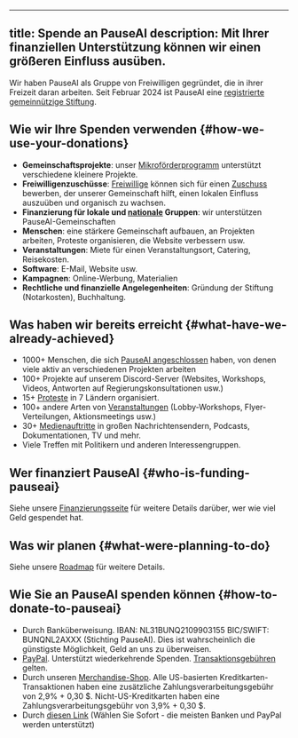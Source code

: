 

---
title: Spende an PauseAI
description: Mit Ihrer finanziellen Unterstützung können wir einen größeren Einfluss ausüben.
---
<script>
    import Donate from '$lib/components/Donate.svelte/'
</script>

Wir haben PauseAI als Gruppe von Freiwilligen gegründet, die in ihrer Freizeit daran arbeiten.
Seit Februar 2024 ist PauseAI eine [registrierte gemeinnützige Stiftung](/legal).

<Donate />

## Wie wir Ihre Spenden verwenden {#how-we-use-your-donations}

- **Gemeinschaftsprojekte**: unser [Mikroförderprogramm](/microgrants) unterstützt verschiedene kleinere Projekte.
- **Freiwilligenzuschüsse**: [Freiwillige](/people) können sich für einen [Zuschuss](/volunteer-stipends) bewerben, der unserer Gemeinschaft hilft, einen lokalen Einfluss auszuüben und organisch zu wachsen.
- **Finanzierung für lokale und [nationale](/national-groups) Gruppen**: wir unterstützen PauseAI-Gemeinschaften
- **Menschen**: eine stärkere Gemeinschaft aufbauen, an Projekten arbeiten, Proteste organisieren, die Website verbessern usw.
- **Veranstaltungen**: Miete für einen Veranstaltungsort, Catering, Reisekosten.
- **Software**: E-Mail, Website usw.
- **Kampagnen**: Online-Werbung, Materialien
- **Rechtliche und finanzielle Angelegenheiten**: Gründung der Stiftung (Notarkosten), Buchhaltung.

## Was haben wir bereits erreicht {#what-have-we-already-achieved}

- 1000+ Menschen, die sich [PauseAI angeschlossen](/join) haben, von denen viele aktiv an verschiedenen Projekten arbeiten
- 100+ Projekte auf unserem Discord-Server (Websites, Workshops, Videos, Antworten auf Regierungskonsultationen usw.)
- 15+ [Proteste](/protests) in 7 Ländern organisiert.
- 100+ andere Arten von [Veranstaltungen](/events) (Lobby-Workshops, Flyer-Verteilungen, Aktionsmeetings usw.)
- 30+ [Medienauftritte](/press) in großen Nachrichtensendern, Podcasts, Dokumentationen, TV und mehr.
- Viele Treffen mit Politikern und anderen Interessengruppen.

## Wer finanziert PauseAI {#who-is-funding-pauseai}

Siehe unsere [Finanzierungsseite](/funding) für weitere Details darüber, wer wie viel Geld gespendet hat.

## Was wir planen {#what-were-planning-to-do}

Siehe unsere [Roadmap](/roadmap) für weitere Details.

## Wie Sie an PauseAI spenden können {#how-to-donate-to-pauseai}

- Durch Banküberweisung. IBAN: NL31BUNQ2109903155 BIC/SWIFT: BUNQNL2AXXX (Stichting PauseAI). Dies ist wahrscheinlich die günstigste Möglichkeit, Geld an uns zu überweisen.
- [PayPal](https://www.paypal.com/donate/?hosted_button_id=4TWZXY62EM5VE). Unterstützt wiederkehrende Spenden. [Transaktionsgebühren](https://www.paypal.com/webapps/mpp/merchant-fees) gelten.
- Durch unseren [Merchandise-Shop](https://pauseai-shop.fourthwall.com/). Alle US-basierten Kreditkarten-Transaktionen haben eine zusätzliche Zahlungsverarbeitungsgebühr von 2,9% + 0,30 $. Nicht-US-Kreditkarten haben eine Zahlungsverarbeitungsgebühr von 3,9% + 0,30 $.
- Durch [diesen Link](https://bunq.me/pauseai) (Wählen Sie Sofort - die meisten Banken und PayPal werden unterstützt)